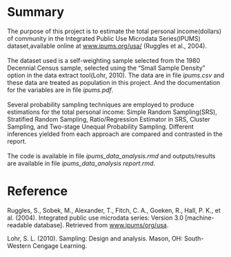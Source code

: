 # Summary
The purpose of this project is to estimate the total personal income(dollars) of community in the Integrated Public Use Microdata
Series(IPUMS) dataset,available online at www.ipums.org/usa/ (Ruggles et al., 2004).
<br />
<br />
The dataset used is a self-weighting sample selected from the 1980 Decennial Census sample, selected using the “Small Sample Density”
option in the data extract tool(Lohr, 2010). The data are in file *ipums.csv* and these data are treated as population in this project. And the documentation for the variables are in file *ipums.pdf*. 
<br />
<br />
Several probability sampling techniques are employed to produce estimations for the total personal income: Simple Random Sampling(SRS), Stratified Random Sampling, Ratio/Regression Estimator in SRS, Cluster Sampling, and Two-stage Unequal Probability Sampling. Different inferences yielded from each approach are compared and contrasted in the report.
<br />
<br />
The code is available in file *ipums_data_analysis.rmd*  and outputs/results are available in file *ipums_data_analysis report.rmd*. 

# Reference
Ruggles, S., Sobek, M., Alexander, T., Fitch, C. A., Goeken, R., Hall, P. K., et al. (2004).
Integrated public use microdata series: Version 3.0 [machine-readable database].
Retrieved from www.ipums/org/usa.

Lohr, S. L. (2010). Sampling: Design and analysis. Mason, OH: South-Western Cengage Learning.
